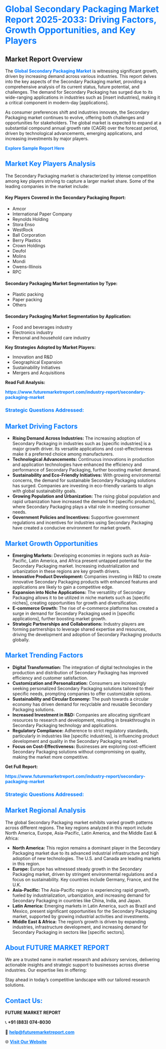 <h1 style="color: #007BFF;">Global Secondary Packaging Market Report 2025-2033: Driving Factors, Growth Opportunities, and Key Players</h1>

<section id="overview">
<h2>Market Report Overview</h2>
<p>The <a href="https://www.futuremarketreport.com/industry-report/secondary-packaging-market" style="color: #007BFF; text-decoration: none;"><strong>Global Secondary Packaging Market</strong></a> is witnessing significant growth, driven by increasing demand across various industries. This report delves into the key aspects of the Secondary Packaging market, providing a comprehensive analysis of its current status, future potential, and challenges. The demand for Secondary Packaging has surged due to its wide-ranging applications in industries such as [insert industries], making it a critical component in modern-day [applications].</p>
<p>As consumer preferences shift and industries innovate, the Secondary Packaging market continues to evolve, offering both challenges and opportunities for stakeholders. The global market is expected to expand at a substantial compound annual growth rate (CAGR) over the forecast period, driven by technological advancements, emerging applications, and increasing investments by major players.</p>
</section>

<section id="overview">
<p><a href="https://www.futuremarketreport.com/request-sample/reportId=54112" style="color: #007BFF; text-decoration: none;"><strong>Explore Sample Report Here</strong></a></p>
</section>

<section id="key-players">
<h2 style="color: #007BFF;">Market Key Players Analysis</h2>
<p>The Secondary Packaging market is characterized by intense competition among key players striving to capture a larger market share. Some of the leading companies in the market include:</p>
<h4>Key Players Covered in the Secondary Packaging Report:</h4>
<ul><li>Amcor</li><li>International Paper Company</li><li>Reynolds Holding</li><li>Stora Enso</li><li>WestRock</li><li>Ball Corporation</li><li>Berry Plastics</li><li>Crown Holdings</li><li>Deufol</li><li>Molins</li><li>Mondi</li><li>Owens-Illinois</li><li>RPC</li></ul>
<h4>Secondary Packaging Market Segmentation by Type:</h4>
<ul><li>Plastic packing</li><li>Paper packing</li><li>Others</li></ul>

<h4>Secondary Packaging Market Segmentation by Application:</h4>
<ul><li>Food and beverages industry</li><li>Electronics industry</li><li>Personal and household care industry</li></ul>
<p><strong>Key Strategies Adopted by Market Players:</strong></p>
<ul>
<li>Innovation and R&D</li>
<li>Geographical Expansion</li>
<li>Sustainability Initiatives</li>
<li>Mergers and Acquisitions</li>
</ul>
</section>

<section>
<p><strong>Read Full Analysis: </strong></p><a href="https://www.futuremarketreport.com/industry-report/secondary-packaging-market" style="color: #007BFF; text-decoration: none;"><strong>https://www.futuremarketreport.com/industry-report/secondary-packaging-market</strong></a>
<h3 style="color: #007BFF;">Strategic Questions Addressed:</h3>
</section>

<section id="driving-factors">
<h2 style="color: #007BFF;">Market Driving Factors</h2>
<ul>
<li><strong>Rising Demand Across Industries:</strong> The increasing adoption of Secondary Packaging in industries such as [specific industries] is a major growth driver. Its versatile applications and cost-effectiveness make it a preferred choice among manufacturers.</li>
<li><strong>Technological Advancements:</strong> Continuous innovations in production and application technologies have enhanced the efficiency and performance of Secondary Packaging, further boosting market demand.</li>
<li><strong>Sustainability and Eco-Friendly Initiatives:</strong> With growing environmental concerns, the demand for sustainable Secondary Packaging solutions has surged. Companies are investing in eco-friendly variants to align with global sustainability goals.</li>
<li><strong>Growing Population and Urbanization:</strong> The rising global population and rapid urbanization have increased the demand for [specific products], where Secondary Packaging plays a vital role in meeting consumer needs.</li>
<li><strong>Government Policies and Incentives:</strong> Supportive government regulations and incentives for industries using Secondary Packaging have created a conducive environment for market growth.</li>
</ul>
</section>

<section id="growth-opportunities">
<h2 style="color: #007BFF;">Market Growth Opportunities</h2>
<ul>
<li><strong>Emerging Markets:</strong> Developing economies in regions such as Asia-Pacific, Latin America, and Africa present untapped potential for the Secondary Packaging market. Increasing industrialization and urbanization in these regions are key growth drivers.</li>
<li><strong>Innovative Product Development:</strong> Companies investing in R&D to create innovative Secondary Packaging products with enhanced features and applications are likely to gain a competitive edge.</li>
<li><strong>Expansion into Niche Applications:</strong> The versatility of Secondary Packaging allows it to be utilized in niche markets such as [specific niches], creating opportunities for growth and diversification.</li>
<li><strong>E-commerce Growth:</strong> The rise of e-commerce platforms has created a surge in demand for Secondary Packaging used in [specific applications], further boosting market growth.</li>
<li><strong>Strategic Partnerships and Collaborations:</strong> Industry players are forming partnerships to leverage shared expertise and resources, driving the development and adoption of Secondary Packaging products globally.</li>
</ul>
</section>

<section id="trending-factors">
<h2 style="color: #007BFF;">Market Trending Factors</h2>
<ul>
<li><strong>Digital Transformation:</strong> The integration of digital technologies in the production and distribution of Secondary Packaging has improved efficiency and customer satisfaction.</li>
<li><strong>Customization and Personalization:</strong> Consumers are increasingly seeking personalized Secondary Packaging solutions tailored to their specific needs, prompting companies to offer customizable options.</li>
<li><strong>Sustainability and Circular Economy:</strong> The push towards a circular economy has driven demand for recyclable and reusable Secondary Packaging solutions.</li>
<li><strong>Increased Investment in R&D:</strong> Companies are allocating significant resources to research and development, resulting in breakthroughs in Secondary Packaging technology and applications.</li>
<li><strong>Regulatory Compliance:</strong> Adherence to strict regulatory standards, particularly in industries like [specific industries], is influencing product development and quality in the Secondary Packaging market.</li>
<li><strong>Focus on Cost-Effectiveness:</strong> Businesses are exploring cost-efficient Secondary Packaging solutions without compromising on quality, making the market more competitive.</li>
</ul>
</section>

<section>
<p><strong>Get Full Report: </strong></p><a href="https://www.futuremarketreport.com/industry-report/secondary-packaging-market" style="color: #007BFF; text-decoration: none;"><strong>https://www.futuremarketreport.com/industry-report/secondary-packaging-market</strong></a>
<h3 style="color: #007BFF;">Strategic Questions Addressed:</h3>
</section>


<section id="regional-analysis">
<h2 style="color: #007BFF;">Market Regional Analysis</h2>
<p>The global Secondary Packaging market exhibits varied growth patterns across different regions. The key regions analyzed in this report include North America, Europe, Asia-Pacific, Latin America, and the Middle East & Africa:</p>
<ul>
<li><strong>North America:</strong> This region remains a dominant player in the Secondary Packaging market due to its advanced industrial infrastructure and high adoption of new technologies. The U.S. and Canada are leading markets in this region.</li>
<li><strong>Europe:</strong> Europe has witnessed steady growth in the Secondary Packaging market, driven by stringent environmental regulations and a focus on sustainability. Key countries include Germany, France, and the U.K.</li>
<li><strong>Asia-Pacific:</strong> The Asia-Pacific region is experiencing rapid growth, fueled by industrialization, urbanization, and increasing demand for Secondary Packaging in countries like China, India, and Japan.</li>
<li><strong>Latin America:</strong> Emerging markets in Latin America, such as Brazil and Mexico, present significant opportunities for the Secondary Packaging market, supported by growing industrial activities and investments.</li>
<li><strong>Middle East & Africa:</strong> The region’s growth is driven by expanding industries, infrastructure development, and increasing demand for Secondary Packaging in sectors like [specific sectors].</li>
</ul>
</section>

<footer>
<h2 style="color: #007BFF;">About FUTURE MARKET REPORT</h2>
<p>We are a trusted name in market research and advisory services, delivering actionable insights and strategic support to businesses across diverse industries. Our expertise lies in offering:</p>

<p>Stay ahead in today’s competitive landscape with our tailored research solutions.</p>

<h2 style="color: #007BFF;">Contact Us:</h2>
<p><strong>FUTURE MARKET REPORT</strong></p>
<p>📞 <strong>+91 (883) 074-8030</strong></p>
<p>📧 <strong><a href="mailto:help@futuremarketreport.com" style="color: #007BFF;">help@futuremarketreport.com</a></strong></p>
<p>🌐 <strong><a href="https://www.futuremarketreport.com/" style="color: #007BFF;">Visit Our Website</a></strong></p>
</footer>